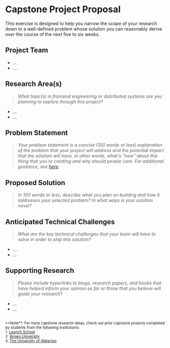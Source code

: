 # Capstone Project Proposal

This exercise is designed to help you narrow the scope of your research down to a well-defined problem whose solution you can reasonably derive over the course of the next five to six weeks. 

## Project Team
* ...
* ...
  
## Research Area(s)
> _What topic(s) in frontend engineering or distributed systems are you planning to explore through this project?_
* ...
* ...

## Problem Statement
> _Your problem statement is a concise (100 words or less) explanation of the problem that your project will address and the potential impact that the solution will have. In other words, what's "new" about this thing that you're creating and why should people care. For additional guidance, see [here](https://www.scribbr.com/research-process/problem-statement/)._

## Proposed Solution
> _In 100 words or less, describe what you plan on building and how it addresses your selected problem? In what ways is your solution novel?_

## Anticipated Technical Challenges
> _What are the key technical challenges that your team will have to solve in order to ship this solution?_
* ...
* ...

## Supporting Research
> _Please include hyperlinks to blogs, research papers, and books that have helped inform your opinion so far or those that you believe will guide your research?_
* ...
* ...

##
<sup>
  **Note**: For more capstone research ideas, check out prior capstone projects completed by students from the following institutions:
  <br />
  1. <a href="https://launchschool.com/capstone#capstone-projects">Launch School</a>
  <br />
  2. <a href="https://cs.brown.edu/research/pubs/theses/capstones/">Brown University</a>
  <br />
  3. <a href="https://uwaterloo.ca/capstone-design/2017-software-capstone-design-projects">The University of Waterloo</a>
</sup>